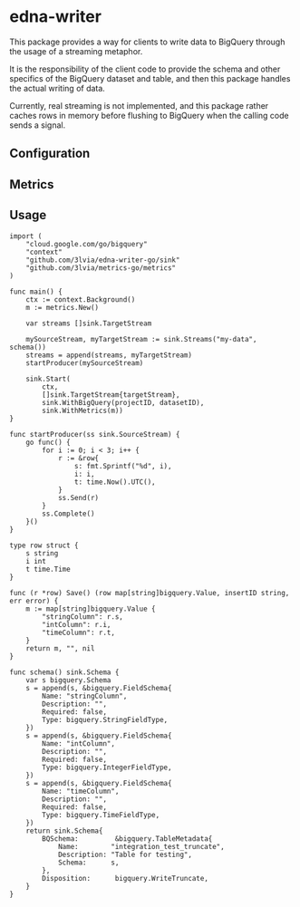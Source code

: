 # edna-writer

This package provides a way for clients to write data to BigQuery through the usage of a streaming metaphor.

It is the responsibility of the client code to provide the schema and other specifics of the BigQuery dataset and table, and then this package handles the actual writing of data.

Currently, real streaming is not implemented, and this package rather caches rows in memory before flushing to BigQuery when the calling code sends a signal.

## Configuration

## Metrics

## Usage

```
import (
    "cloud.google.com/go/bigquery"
    "context"
    "github.com/3lvia/edna-writer-go/sink"
    "github.com/3lvia/metrics-go/metrics"
)

func main() {
    ctx := context.Background()
    m := metrics.New()

    var streams []sink.TargetStream

    mySourceStream, myTargetStream := sink.Streams("my-data", schema())
    streams = append(streams, myTargetStream)
    startProducer(mySourceStream)
    
    sink.Start(
		ctx,
		[]sink.TargetStream{targetStream},
		sink.WithBigQuery(projectID, datasetID),
		sink.WithMetrics(m))
}

func startProducer(ss sink.SourceStream) {
	go func() {
		for i := 0; i < 3; i++ {
			r := &row{
				s: fmt.Sprintf("%d", i),
				i: i,
				t: time.Now().UTC(),
			}
			ss.Send(r)
		}
		ss.Complete()
	}()
}

type row struct {
	s string
	i int
	t time.Time
}

func (r *row) Save() (row map[string]bigquery.Value, insertID string, err error) {
	m := map[string]bigquery.Value {
		"stringColumn": r.s,
		"intColumn": r.i,
		"timeColumn": r.t,
	}
	return m, "", nil
}

func schema() sink.Schema {
	var s bigquery.Schema
	s = append(s, &bigquery.FieldSchema{
		Name: "stringColumn",
		Description: "",
		Required: false,
		Type: bigquery.StringFieldType,
	})
	s = append(s, &bigquery.FieldSchema{
		Name: "intColumn",
		Description: "",
		Required: false,
		Type: bigquery.IntegerFieldType,
	})
	s = append(s, &bigquery.FieldSchema{
		Name: "timeColumn",
		Description: "",
		Required: false,
		Type: bigquery.TimeFieldType,
	})
	return sink.Schema{
		BQSchema:         &bigquery.TableMetadata{
			Name:        "integration_test_truncate",
			Description: "Table for testing",
			Schema:      s,
		},
		Disposition:      bigquery.WriteTruncate,
	}
}
```